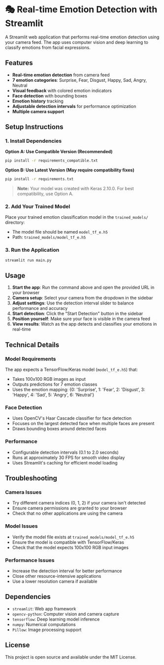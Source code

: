 # 🎭 Real-time Emotion Detection with Streamlit

A Streamlit web application that performs real-time emotion detection using your camera feed. The app uses computer vision and deep learning to classify emotions from facial expressions.

## Features

- **Real-time emotion detection** from camera feed
- **7 emotion categories**: Surprise, Fear, Disgust, Happy, Sad, Angry, Neutral
- **Visual feedback** with colored emotion indicators
- **Face detection** with bounding boxes
- **Emotion history** tracking
- **Adjustable detection intervals** for performance optimization
- **Multiple camera support**

## Setup Instructions

### 1. Install Dependencies

**Option A: Use Compatible Version (Recommended)**
```bash
pip install -r requirements_compatible.txt
```

**Option B: Use Latest Version (May require compatibility fixes)**
```bash
pip install -r requirements.txt
```

> **Note:** Your model was created with Keras 2.10.0. For best compatibility, use Option A.

### 2. Add Your Trained Model

Place your trained emotion classification model in the `trained_models/` directory:
- The model file should be named `model_tf_e.h5`
- Path: `trained_models/model_tf_e.h5`

### 3. Run the Application

```bash
streamlit run main.py
```

## Usage

1. **Start the app**: Run the command above and open the provided URL in your browser
2. **Camera setup**: Select your camera from the dropdown in the sidebar
3. **Adjust settings**: Use the detection interval slider to balance performance and accuracy
4. **Start detection**: Click the "Start Detection" button in the sidebar
5. **Position yourself**: Make sure your face is visible in the camera feed
6. **View results**: Watch as the app detects and classifies your emotions in real-time

## Technical Details

### Model Requirements

The app expects a TensorFlow/Keras model (`model_tf_e.h5`) that:
- Takes 100x100 RGB images as input
- Outputs predictions for 7 emotion classes
- Uses the emotion mapping: {0: 'Surprise', 1: 'Fear', 2: 'Disgust', 3: 'Happy', 4: 'Sad', 5: 'Angry', 6: 'Neutral'}

### Face Detection

- Uses OpenCV's Haar Cascade classifier for face detection
- Focuses on the largest detected face when multiple faces are present
- Draws bounding boxes around detected faces

### Performance

- Configurable detection intervals (0.1 to 2.0 seconds)
- Runs at approximately 30 FPS for smooth video display
- Uses Streamlit's caching for efficient model loading

## Troubleshooting

### Camera Issues
- Try different camera indices (0, 1, 2) if your camera isn't detected
- Ensure camera permissions are granted to your browser
- Check that no other applications are using the camera

### Model Issues
- Verify the model file exists at `trained_models/model_tf_e.h5`
- Ensure the model is compatible with TensorFlow/Keras
- Check that the model expects 100x100 RGB input images

### Performance Issues
- Increase the detection interval for better performance
- Close other resource-intensive applications
- Use a lower resolution camera if available

## Dependencies

- `streamlit`: Web app framework
- `opencv-python`: Computer vision and camera capture
- `tensorflow`: Deep learning model inference
- `numpy`: Numerical computations
- `Pillow`: Image processing support

## License

This project is open source and available under the MIT License. 